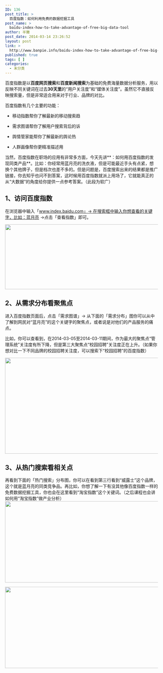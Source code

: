 ```yaml
---
ID: 136
post_title: >
  百度指数：如何利用免费的数据挖掘工具
post_name: >
  baidu-index-how-to-take-advantage-of-free-big-data-tool
author: 半撇
post_date: 2014-03-14 23:26:52
layout: post
link: >
  http://www.banpie.info/baidu-index-how-to-take-advantage-of-free-big-data-tool/
published: true
tags: [ ]
categories:
  - 未分类
---
```

百度指数是以**百度网页搜索**和**百度新闻搜索**为基础的免费海量数据分析服务，用以反映不同关键词在过去**30天里**的“用户关注度”和“媒体关注度”。虽然它不直接反映搜索量，但是非常适合用来对于行业、品牌的对比。

百度指数有几个主要的功能：

*   移动指数帮你了解最新的移动搜索趋

*   需求图谱帮你了解用户搜索背后的诉

*   舆情管家能帮你了解最新的舆论热

*   人群画像帮你更精准描述用

当然，百度指数在职场的应用有非常多方面，今天先讲**：如何用百度指数的发现同类产品**。比如：你经常用蓝月亮的洗衣液，但是可能最近手头有点紧，想换个其他牌子，但是档次也差不多的。但是问题是，百度搜索出来的结果都是推广链接，你去知乎也问不到答案，这时候用百度指数就派上用场了，它就能真正的从“大数据”的角度给你提供一点参考答案。（此段为软广）

## **1、访问百度指数**

在浏览器中输入「www.index.baidu.com」-> 在搜索框中输入你想查看的关键字，比如：蓝月亮 ->点击「查看指数」即可。

[<img class="alignnone size-full wp-image-26241746" src="http://www.banpie.info/wp-content/uploads/2019/04/unnamed-file-493/0-21.png" width="620" height="213" alt="" />][1]

## **2、从需求分布看聚焦点**

进入百度指数页面后，点击「需求图谱」-> 从下面的「需求分布」图你可以从中了解到网民对“蓝月亮”的这个关键字的聚焦点，或者说是对他们的产品服务的痛点。

比如，你可以查看到，在2014-03-05至2014-03-11期间，作为最大的聚焦点“管理系统”关注度有所下降，但是第三大聚焦点“校园招聘”关注度正在上升。（如果你想对比一下不同品牌的校园招聘关注度，可以搜索下“校园招聘”的百度指数）

[<img class="alignnone size-full wp-image-26251747" src="http://www.banpie.info/wp-content/uploads/2019/04/unnamed-file-503/0-22.png" width="620" height="315" alt="" />][2]

## **3、从热门搜索看相关点**

再看到下面的「热门搜索」分布图，你可以在看到第三行看到“威露士”这个品牌，这个就是蓝月亮的同类竞争品。再比如，你想了解一下有没其他像百度指数一样的免费数据挖掘工具，你也会在这里看到“淘宝指数”这个关键词。（之后课程也会讲如何用“淘宝指数”做产业分析）[<img class="alignnone size-full wp-image-26271748" src="http://www.banpie.info/wp-content/uploads/2019/04/unnamed-file-513/0-23.png" width="620" height="267" alt="" />][3]

[<img class="alignnone size-full wp-image-26271748" src="http://www.banpie.info/wp-content/uploads/2019/04/unnamed-file-513/0-23.png" width="620" height="267" alt="" />][3]

<!--stackedit_data:
eyJoaXN0b3J5IjpbLTgyNjA1NzE4M119
-->

 [1]: http://www.banpie.info/wp-content/uploads/2019/04/unnamed-file-49.png
 [2]: http://www.banpie.info/wp-content/uploads/2019/04/unnamed-file-50.png
 [3]: http://www.banpie.info/wp-content/uploads/2019/04/unnamed-file-51.png